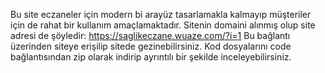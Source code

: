 Bu site eczaneler için modern bi arayüz tasarlamakla kalmayıp müşteriler için de rahat bir kullanım amaçlamaktadır. 
Sitenin domaini alınmış olup site adresi de şöyledir: https://saglikeczane.wuaze.com/?i=1
Bu bağlantı üzerinden siteye erişilip sitede gezinebilirsiniz. 
Kod dosyalarını code bağlantısından zip olarak indirip ayrıntılı bir şekilde inceleyebilirsiniz.
